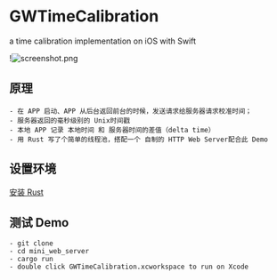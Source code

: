 # GWTimeCalibration
a time calibration implementation on iOS with Swift

!![screenshot.png](https://i.loli.net/2020/12/15/nImUqhOgJs8piC9.png)
## 原理
    - 在 APP 启动、APP 从后台返回前台的时候，发送请求给服务器请求校准时间；
    - 服务器返回的毫秒级别的 Unix时间戳
    - 本地 APP 记录 本地时间 和 服务器时间的差值（delta time）
    - 用 Rust 写了个简单的线程池，搭配一个 自制的 HTTP Web Server配合此 Demo

## 设置环境
[安装 Rust](https://www.rust-lang.org/learn/get-started)
## 测试 Demo
    - git clone
    - cd mini_web_server
    - cargo run
    - double click GWTimeCalibration.xcworkspace to run on Xcode
